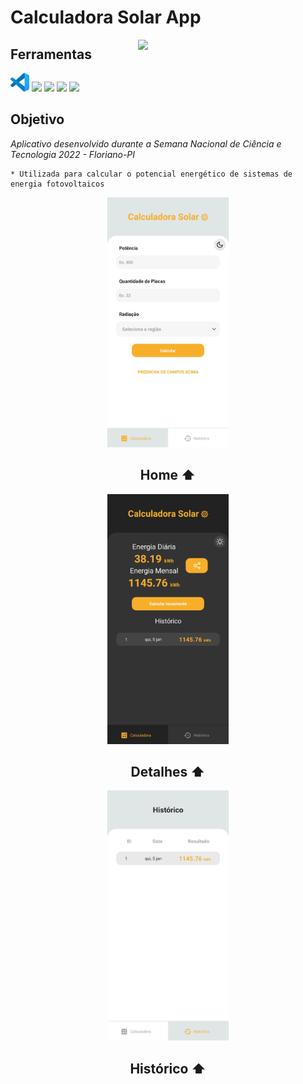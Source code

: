 # Calculadora Solar App


<img align="right" width="300" src="https://i2.wp.com/allhtaccess.info/wp-content/uploads/2018/03/programming.gif?fit=1281%2C716&ssl=1" />

## Ferramentas

<code><img height="30" src="https://raw.githubusercontent.com/github/explore/80688e429a7d4ef2fca1e82350fe8e3517d3494d/topics/visual-studio-code/visual-studio-code.png"></code>
<code><img height="30" src="https://raw.githubusercontent.com/jmnote/z-icons/master/svg/git.svg"></code>
<code><img height="30" src="https://raw.githubusercontent.com/jmnote/z-icons/master/svg/bash.svg"></code>
<code><img height="30" src="https://cdn.icon-icons.com/icons2/2415/PNG/512/typescript_original_logo_icon_146317.png"></code>
<code><img height="30" src="https://miro.medium.com/max/400/1*mrOXGyIa3BlPK80peLmEbA.png"></code>


## Objetivo

*Aplicativo desenvolvido durante a Semana Nacional de Ciência e Tecnologia 2022 - Floriano-PI*

    * Utilizada para calcular o potencial energético de sistemas de energia fotovoltaicos
  
 
<p align="center">
   <code><img  height="400" src="./prtscreens/hom.jpg"></code>
   <h2 align="center">Home ⬆️</h2>
</p>


<p align="center">
   <code><img height="400" src="./prtscreens/res.jpg"></code>
</p>
<h2 align="center">Detalhes ⬆️</h2>

<p align="center">
   <code><img height="400" src="./prtscreens/hist.jpg"></code>
</p>
<h2 align="center">Histórico ⬆️</h2>
